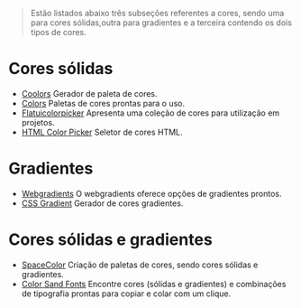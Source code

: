 


> Estão listados abaixo três subseções referentes a cores, sendo uma para cores sólidas,outra para gradientes e a terceira contendo os dois tipos de cores.

# Cores sólidas

 - [Coolors](https://coolors.co/) Gerador de paleta de cores.
 - [Colors](https://colors.lol/) Paletas de cores prontas para o uso.
 - [Flatuicolorpicker](http://www.flatuicolorpicker.com/) Apresenta uma coleção de cores para utilização em projetos.
 - [HTML Color Picker](https://www.w3schools.com/colors/colors_picker.asp) Seletor de cores HTML.


# Gradientes

  - [Webgradients](https://webgradients.com/) O webgradients oferece opções de gradientes prontos.
  - [CSS Gradient](https://cssgradient.io/) Gerador de cores gradientes.


 # Cores sólidas e gradientes

 - [SpaceColor](https://mycolor.space/) Criação de paletas de cores, sendo  cores sólidas e gradientes.
 - [Color Sand Fonts](https://www.colorsandfonts.com/) Encontre cores (sólidas e gradientes) e combinações de tipografia prontas para copiar e colar com um clique.
